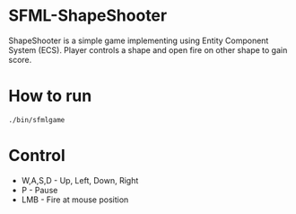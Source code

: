 # SFML-ShapeShooter
ShapeShooter is a simple game implementing using Entity Component System (ECS). Player controls a shape and open fire on other shape to gain score.
# How to run
```
./bin/sfmlgame
```
# Control
- W,A,S,D - Up, Left, Down, Right
- P - Pause
- LMB - Fire at mouse position
